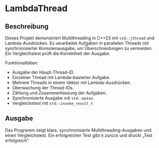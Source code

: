 # LambdaThread

## Beschreibung
Dieses Projekt demonstriert Multithreading in C++23 mit `std::jthread` und Lambda-Ausdrücken. Es verarbeitet Aufgaben in parallelen Threads mit synchronisierter Konsolenausgabe, um Überschneidungen zu vermeiden. Ein Vergleichstest prüft die Korrektheit der Ausgabe.

Funktionalitäten:
- Ausgabe der Haupt-Thread-ID.
- Einzelner Thread mit Lambda-basierter Aufgabe.
- Mehrere Threads in einem Vektor mit Lambda-Ausdrücken.
- Überwachung der Thread-IDs.
- Zählung und Zusammenfassung der Aufgaben.
- Synchronisierte Ausgabe mit `std::mutex`.
- Vergleichstest mit `std::invoke_result_t`

## Ausgabe
Das Programm zeigt klare, synchronisierte Multithreading-Ausgaben und einen Vergleichstest. Ein erfolgreicher Test gibt `0` zurück und druckt „Test erfolgreich“.